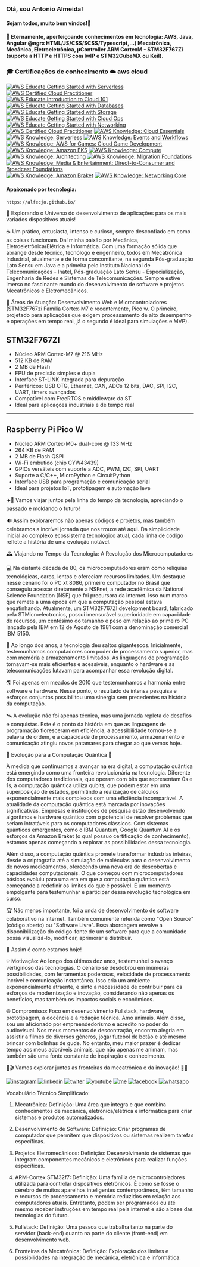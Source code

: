 ### Olá, sou Antonio Almeida!
####    Sejam todos, muito bem vindos!👋

<!--
**alfecjo/alfecjo** is a ✨ _special_ ✨ repository because its `README.md` (this file) appears on your GitHub profile.
https://dev.to/envoy_/150-badges-for-github-pnk
- 🌱 I’m currently learning ...
- 👯 I’m looking to collaborate on ...
- 🤔 I’m looking for help with ...
- 💬 Ask me about ...
- 📫 How to reach me: ...
- 😄 Pronouns: ...
- ⚡ Fun fact: ...
- 📫 alfecjo@hotmail.com
- 📫 alfecjo@gmail.com
- 📫 antonioalmeida@alunos.utfpr.edu.br
-->

#### 🔭 Eternamente, aperfeiçoando conhecimentos em tecnologia: AWS, Java, Angular @ngrx HTML/JS/CSS/SCSS/Typescript,...) Mecatrônica, Mecânica, Eletroeletrônica, µController ARM CortexM - STM32F767Zi (suporte a HTTP e HTTPS com lwIP e STM32CubeMX ou Keil).

### 🎓 Certificações de conhecimento ☁️ aws cloud

[![AWS Educate Getting Started with Serverless](https://images.credly.com/size/110x110/images/44e2c252-5d19-4574-9646-005f7225bf53/image.png)](https://www.credly.com/badges/78fcb09b-1a1d-44b6-85bb-114a7402193b "AWS Educate Getting Started with Serverless")
[![AWS Certified Cloud Practitioner](https://images.credly.com/size/110x110/images/629a2bb9-14a6-47b3-b17e-f1056b1404d0/image.png)](https://www.credly.com/badges/9b6d8643-c840-4057-89b2-5f4a280141f2 "AWS re/Start")
[![AWS Educate Introduction to Cloud 101](https://images.credly.com/size/110x110/images/8d67bbf4-128b-4141-b5f1-1bc61bbfbaa6/image.png)](https://www.credly.com/badges/e14ef976-f611-435e-9ffa-e95db7768b43 "AWS Educate Introduction to Cloud 101")
[![AWS Educate Getting Started with Databases](https://images.credly.com/size/110x110/images/6f135924-7645-4bd2-ab68-3bc0b49c7e27/image.png)](https://www.credly.com/badges/4b85ca74-95cf-446c-808d-ba9244108fe3 "AWS Educate Getting Started with Databases")
[![AWS Educate Getting Started with Storage](https://images.credly.com/size/110x110/images/5bf37709-4b69-4cdc-9edc-af7b3370d427/image.png)](https://www.credly.com/badges/7ca7bb54-b1bf-46b9-b103-586511496613 "AWS Educate Getting Started with Storage")
[![AWS Educate Getting Started with Cloud Ops](https://images.credly.com/size/110x110/images/01c3b0d4-a225-483b-a762-460473658c1a/image.png)](https://www.credly.com/badges/e9a4d5e3-9671-4465-8e49-d0960ad6d12c "AWS Educate Getting Started with Cloud Ops")
[![AWS Educate Getting Started with Networking](https://images.credly.com/size/110x110/images/979e42e2-1d32-4d21-97ea-53d991ea50fb/image.png)](https://www.credly.com/earner/earned/badge/64cdc956-0eb8-4349-89ff-2ef15844e15f "AWS Educate Getting Started with Networking")
[![AWS Certified Cloud Practitioner](https://images.credly.com/size/110x110/images/00634f82-b07f-4bbd-a6bb-53de397fc3a6/image.png)](https://www.credly.com/badges/c688a674-597d-49b5-9664-9d4bf2ed6e78 "AWS Certified Cloud Practitioner")
[![AWS Knowledge: Cloud Essentials](https://images.credly.com/size/110x110/images/ec621e2a-c8f0-4459-806c-ae11829d372a/image.png)](https://www.credly.com/badges/410dd565-18ca-43ff-af09-71ae02398697 "AWS Knowledge: Cloud Essentials")
[![AWS Knowledge: Serverless](https://images.credly.com/size/110x110/images/e07c6cc4-b737-4d7e-8ce8-66b6b7a60367/image.png)](https://www.credly.com/badges/c2d9d52a-19e6-4d5c-87bb-d523a42dec0c "AWS Knowledge: Serverless")
[![AWS Knowledge: Events and Workflows](https://images.credly.com/size/110x110/images/65b806c9-c09d-4125-bfb0-8fc87f4699ac/image.png)](https://www.credly.com/earner/earned/badge/621c2e45-aed7-4cac-afae-f8737de3a694 "AWS Knowledge: Events and Workflows")
[![AWS Knowledge: AWS for Games: Cloud Game Development](https://images.credly.com/size/110x110/images/1e1e332c-cbe5-4358-9491-748cc5c5d15f/image.png)](https://www.credly.com/earner/earned/badge/39633024-d150-4dc7-bbf5-7d560ac4d869 "AWS Knowledge: AWS for Games: Cloud Game Development")
[![AWS Knowledge: Amazon EKS](https://images.credly.com/size/110x110/images/9bcbde6d-1754-4617-9337-124f7b10a6c2/image.png)](https://www.credly.com/earner/earned/badge/fd90f7d6-485a-4915-a382-3686d76c5d39 "AWS Knowledge: Amazon EKS")
[![AWS Knowledge: Compute](https://images.credly.com/size/110x110/images/eba18772-5ecf-471b-b8af-dda79815b544/image.png)](https://www.credly.com/badges/717ac748-196e-4aa4-9632-01f6abae7813 "AWS Knowledge: Compute")
[![AWS Knowledge: Architecting](https://images.credly.com/size/110x110/images/519a6dba-f145-4c1a-85a2-1d173d6898d9/image.png)](https://www.credly.com/badges/22dc47fc-c3bc-4ec7-bae8-c50fa015b40d "AWS Knowledge: Architecting")
[![AWS Knowledge: Migration Foundations](https://images.credly.com/size/110x110/images/4163dc96-eec3-49c2-87b3-6a98172e160c/image.png)](https://www.credly.com/badges/1ef1bf0f-4cd8-4208-81fe-d64e9235213e "AWS Knowledge: Migration Foundations")
[![AWS Knowledge: Media & Entertainment: Direct-to-Consumer and Broadcast Foundations](https://images.credly.com/size/110x110/images/0c6f66be-4cd6-4d98-b132-a9a87dc6ecbe/image.png)](https://www.credly.com/badges/1ef1bf0f-4cd8-4208-81fe-d64e9235213e "AWS Knowledge: Media & Entertainment: Direct-to-Consumer and Broadcast Foundations")
[![AWS Knowledge: Amazon Braket](https://images.credly.com/size/110x110/images/cb9ef1ba-f010-4a39-881b-65dce3e5df68/image.png)](https://www.credly.com/earner/earned/badge/765e059e-65db-4e0d-882b-7ef60f67eed4 "AWS Knowledge: Amazon Braket")
[![AWS Knowledge: Networking Core](https://images.credly.com/size/110x110/images/e75f222b-7f75-4d7b-8a6a-67d68aa59d62/image.png)](https://www.credly.com/badges/2e741aad-df03-448b-823b-addadc68bb74 "AWS Knowledge: Networking Core")

#### Apaixonado por tecnologia:
   
    https://alfecjo.github.io/

🚀 Explorando o Universo do desenvolvimento de aplicações para os mais variados dispositivos atuais!

☕ Um prático, entusiasta, intenso e curioso, sempre desconfiado em como as coisas funcionam. Daí minha paixão por Mecânica, Eletroeletrônica/Elétrica e Informática. Com uma formação sólida que abrange desde técnico, tecnólogo e engenheiro, todos em Mecatrônica Industrial, atualmente e de forma concomitante, na segunda Pós-graduação Lato Sensu em Java e a primeira pelo Instituto Nacional de Telecomunicações - Inatel, Pós-graduação Lato Sensu - Especialização, Engenharia de Redes e Sistemas de Telecomunicações. Sempre estive imerso no fascinante mundo do desenvolvimento de software e projetos Mecatrônicos e Eletromecânicos.

🔧 Áreas de Atuação:
Desenvolvimento Web e Microcontroladores (STM32F767zi Família Cortex-M7 e recentemente, Pico w. O primeiro, projetado para aplicações que exigem processamento de alto desempenho e operações em tempo real, já o segundo é ideal para simulações e MVP).

## STM32F767ZI

- Núcleo ARM Cortex-M7 @ 216 MHz
- 512 KB de RAM
- 2 MB de Flash
- FPU de precisão simples e dupla
- Interface ST-LINK integrada para depuração
- Periféricos: USB OTG, Ethernet, CAN, ADCs 12 bits, DAC, SPI, I2C, UART, timers avançados
- Compatível com FreeRTOS e middleware da ST
- Ideal para aplicações industriais e de tempo real

---

## Raspberry Pi Pico W

- Núcleo ARM Cortex-M0+ dual-core @ 133 MHz
- 264 KB de RAM
- 2 MB de Flash QSPI
- Wi-Fi embutido (chip CYW43439)
- GPIOs versáteis com suporte a ADC, PWM, I2C, SPI, UART
- Suporte a C/C++, MicroPython e CircuitPython
- Interface USB para programação e comunicação serial
- Ideal para projetos IoT, prototipagem e automação leve


✈️🗽 Vamos viajar juntos pela linha do tempo da tecnologia, apreciando o passado e moldando o futuro!

🔊 Assim exploraremos não apenas códigos e projetos, mas também celebramos a incrível jornada que nos trouxe até aqui. Da simplicidade inicial ao complexo ecossistema tecnológico atual, cada linha de código reflete a história de uma evolução notável.

🕰️ Viajando no Tempo da Tecnologia: A Revolução dos Microcomputadores

💻 Na distante década de 80, os microcomputadores eram como relíquias tecnológicas, caros, lentos e ofereciam recursos limitados. Um destaque nesse cenário foi o PC xt 8086, primeiro computador no Brasil que conseguiu acessar diretamente a NSFnet, a rede acadêmica da National Science Foundation (NSF) que foi precursora da internet. Isso num marco que remete a uma época em que a computação pessoal estava engatinhando. Atualmente, um STM32F767ZI development board, fabricado pela STMicroelectronics, possui imensurável superioridade em capacidade de recursos, um centésimo do tamanho e peso em relação ao primeiro PC lançado pela IBM em 12 de Agosto de 1981 com a denominação comercial IBM 5150.

💾 Ao longo dos anos, a tecnologia deu saltos gigantescos. Inicialmente, testemunhamos computadores com poder de processamento superior, mas com memória e armazenamento limitados. As linguagens de programação tornavam-se mais eficientes e acessíveis, enquanto o hardware e as telecomunicações lutavam para acompanhar essa revolução digital.

🌎 Foi apenas em meados de 2010 que testemunhamos a harmonia entre software e hardware. Nesse ponto, o resultado de intensa pesquisa e esforços conjuntos possibilitou uma sinergia sem precedentes na história da computação.

🛰️ A evolução não foi apenas técnica, mas uma jornada repleta de desafios e conquistas. Este é o ponto da história em que as linguagens de programação floresceram em eficiência, a acessibilidade tornou-se a palavra de ordem, e a capacidade de processamento, armazenamento e comunicação atingiu novos patamares para chegar ao que vemos hoje.

🌟 Evolução para a Computação Quântica 🌟

À medida que continuamos a avançar na era digital, a computação quântica está emergindo como uma fronteira revolucionária na tecnologia. Diferente dos computadores tradicionais, que operam com bits que representam 0s e 1s, a computação quântica utiliza qubits, que podem estar em uma superposição de estados, permitindo a realização de cálculos exponencialmente mais complexos com uma eficiência incomparável. A atualidade da computação quântica está marcada por inovações significativas. Empresas e instituições de pesquisa estão desenvolvendo algoritmos e hardware quântico com o potencial de resolver problemas que seriam intratáveis para os computadores clássicos. Com sistemas quânticos emergentes, como o IBM Quantum, Google Quantum AI e os esforços da Amazon Braket (o qual possuo certificação de conhecimento), estamos apenas começando a explorar as possibilidades dessa tecnologia.

Além disso, a computação quântica promete transformar indústrias inteiras, desde a criptografia até a simulação de moléculas para o desenvolvimento de novos medicamentos, oferecendo uma nova era de descobertas e capacidades computacionais. O que começou com microcomputadores básicos evoluiu para uma era em que a computação quântica está começando a redefinir os limites do que é possível. É um momento empolgante para testemunhar e participar dessa revolução tecnológica em curso.

🏆 Não menos importante, foi a onda de desenvolvimento de software colaborativo na internet. Também comumente referida como "Open Source" (código aberto) ou "Software Livre". Essa abordagem envolve a disponibilização do código-fonte de um software para que a comunidade possa visualizá-lo, modificar, aprimorar e distribuir. 

👀 Assim é como estamos hoje!

💡 Motivação:
Ao longo dos últimos dez anos, testemunhei o avanço vertiginoso das tecnologias. O cenário se desdobrou em inúmeras possibilidades, com ferramentas poderosas, velocidade de processamento incrível e comunicação instantânea. Isso cria um ambiente exponencialmente atraente, e sinto a necessidade de contribuir para os esforços de modernização e inovação, considerando não apenas os benefícios, mas também os impactos sociais e econômicos.

🌐 Compromisso:
Foco em desenvolvimento Fullstack, hardware, prototipagem, à docência e à redação técnica. Amo animais. Além disso, sou um aficionado por empreendedorismo e acredito no poder do audiovisual. Nos meus momentos de descontração, encontro alegria em assistir a filmes de diversos gêneros, jogar futebol de botão e até mesmo brincar com bolinhas de gude. No entanto, meu maior prazer é dedicar tempo aos meus adoráveis animais, que não apenas me animam, mas também são uma fonte constante de inspiração e conhecimento.

🥇🎬 Vamos explorar juntos as fronteiras da mecatrônica e da inovação! 🤖✨

<!-- <img  height="180em" src="https://github-readme-stats.vercel.app/api?username=alfecjo&show_icons=true&theme=great-gatsby&include_all_commits=true&count_private=true"/> 

<img align="right" height="180em" src="https://github-readme-stats.vercel.app/api/top-langs/?username=alfecjo&layout=compact&langs_count=16&theme=great-gatsby"/>
-->
[![instagram](https://img.shields.io/badge/Instagram-E4405F?style=for-the-badge&logo=instagram&logoColor=white)](https://www.instagram.com/invites/contact/?i=6t7s2k4yyafo&utm_content=21w0zon)
[![linkedin](https://img.shields.io/badge/LinkedIn-0077B5?style=for-the-badge&logo=linkedin&logoColor=white)](https://www.linkedin.com/feed/)
[![twiter](https://img.shields.io/badge/Twitter-1DA1F2?style=for-the-badge&logo=twitter&logoColor=white)](https://twitter.com/alfecjo)
[![youtube](https://img.shields.io/badge/YouTube-FF0000?style=for-the-badge&logo=youtube&logoColor=white)](https://www.youtube.com/@acthings)
[![me](https://img.shields.io/badge/website-000000?style=for-the-badge&logo=About.me&logoColor=white)](https://alfecjo.github.io/)
[![facebook](https://img.shields.io/badge/Facebook-1877F2?style=for-the-badge&logo=facebook&logoColor=white)](https://www.facebook.com/search/top/?q=Antonio%20Almeida)
[![whatsapp](https://img.shields.io/badge/WhatsApp-25D366?style=for-the-badge&logo=whatsapp&logoColor=white)](https://api.whatsapp.com/send?phone=5511934130986&text=Oi%20Antonio)

Vocabulário Técnico Simplificado:
1. Mecatrônica:
Definição: Uma área que integra e que combina conhecimentos de mecânica, eletrônica/elétrica e informática para criar
sistemas e produtos automatizados.

3. Desenvolvimento de Software:
Definição: Criar programas de computador que permitem que dispositivos ou sistemas realizem tarefas específicas.

4. Projetos Eletromecânicos:
Definição: Desenvolvimento de sistemas que integram componentes mecânicos e eletrônicos para realizar funções específicas.

5. ARM-Cortex STM32f7:
Definição: Uma família de microcontroladores utilizada para controlar dispositivos eletrônicos.
É como se fosse o cérebro de muitos aparelhos inteligentes contemporâneos, têm tamanho e recursos de processamento e memória
reduzidos em relação aos computadores atuais. Entretanto, podem ser programados ou até mesmo receber
instruções em tempo real pela internet e são a base das tecnologias do futuro.

7. Fullstack:
Definição: Uma pessoa que trabalha tanto na parte do servidor (back-end) quanto na parte do cliente (front-end) em
desenvolvimento web.

8. Fronteiras da Mecatrônica:
Definição: Exploração dos limites e possibilidades na integração de mecânica, eletrônica e informática.
